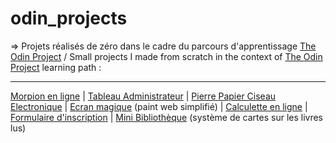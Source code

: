 # odin_projects

=> Projets réalisés de zéro dans le cadre du parcours d'apprentissage [The Odin Project](https://www.theodinproject.com/paths/full-stack-javascript) / Small projects I made from scratch in the context of [The Odin Project](https://www.theodinproject.com/paths/full-stack-javascript) learning path :

____

[Morpion en ligne](https://poudlardo.github.io/odin_projects/jeu_morpion/index.html) | [Tableau Administrateur](https://poudlardo.github.io/odin_projects/tableau_admin/index.html) | [Pierre Papier Ciseau Electronique](https://poudlardo.github.io/odin_projects/rock_paper_scissors/ropasci.html) | [Ecran magique](https://poudlardo.github.io/odin_projects/ecran_magique_web/web_ecran.html) (paint web simplifié) | [Calculette en ligne](https://poudlardo.github.io/odin_projects/Calculette/index.html) | [Formulaire d'inscription](https://poudlardo.github.io/odin_projects/sample_signup_form/index.html) | [Mini Bibliothèque](https://poudlardo.github.io/odin_projects/mini_bibliotheque/index.html) (système de cartes sur les livres lus)
